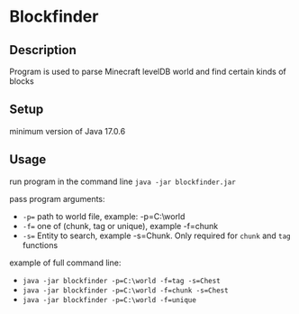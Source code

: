# Blockfinder

## Description

Program is used to parse Minecraft levelDB world and find certain kinds of blocks

## Setup
minimum version of Java 17.0.6

## Usage
run program in the command line `java -jar blockfinder.jar`

pass program arguments:
- `-p=` path to world file, example: -p=C:\world
- `-f=` one of (chunk, tag or unique), example -f=chunk
- `-s=` Entity to search, example -s=Chunk. Only required for `chunk` and `tag` functions

example of full command line:
- `java -jar blockfinder -p=C:\world -f=tag -s=Chest`
- `java -jar blockfinder -p=C:\world -f=chunk -s=Chest`
- `java -jar blockfinder -p=C:\world -f=unique`

